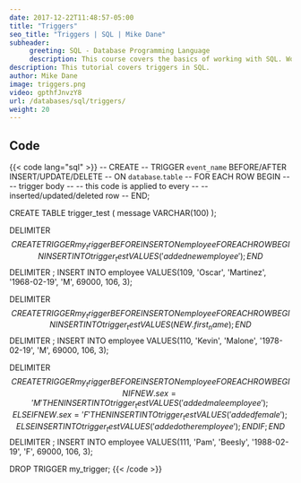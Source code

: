 ```yaml
---
date: 2017-12-22T11:48:57-05:00
title: "Triggers"
seo_title: "Triggers | SQL | Mike Dane"
subheader:
     greeting: SQL - Database Programming Language
     description: This course covers the basics of working with SQL. Work your way through the videos and we'll teach you everything you need to know to interact with database management systems and create powerful relational databases!
description: This tutorial covers triggers in SQL.
author: Mike Dane
image: triggers.png
video: gpthfJnvzY8
url: /databases/sql/triggers/
weight: 20
---
```


## Code

{{< code lang="sql" >}}
-- CREATE
--     TRIGGER `event_name` BEFORE/AFTER INSERT/UPDATE/DELETE
--     ON `database`.`table`
--     FOR EACH ROW BEGIN
-- 		-- trigger body
-- 		-- this code is applied to every
-- 		-- inserted/updated/deleted row
--     END;

CREATE TABLE trigger_test (
     message VARCHAR(100)
);




DELIMITER $$
CREATE
    TRIGGER my_trigger BEFORE INSERT
    ON employee
    FOR EACH ROW BEGIN
        INSERT INTO trigger_test VALUES('added new employee');
    END$$
DELIMITER ;
INSERT INTO employee
VALUES(109, 'Oscar', 'Martinez', '1968-02-19', 'M', 69000, 106, 3);


DELIMITER $$
CREATE
    TRIGGER my_trigger BEFORE INSERT
    ON employee
    FOR EACH ROW BEGIN
        INSERT INTO trigger_test VALUES(NEW.first_name);
    END$$
DELIMITER ;
INSERT INTO employee
VALUES(110, 'Kevin', 'Malone', '1978-02-19', 'M', 69000, 106, 3);

DELIMITER $$
CREATE
    TRIGGER my_trigger BEFORE INSERT
    ON employee
    FOR EACH ROW BEGIN
         IF NEW.sex = 'M' THEN
               INSERT INTO trigger_test VALUES('added male employee');
         ELSEIF NEW.sex = 'F' THEN
               INSERT INTO trigger_test VALUES('added female');
         ELSE
               INSERT INTO trigger_test VALUES('added other employee');
         END IF;
    END$$
DELIMITER ;
INSERT INTO employee
VALUES(111, 'Pam', 'Beesly', '1988-02-19', 'F', 69000, 106, 3);


DROP TRIGGER my_trigger;
{{< /code >}}

